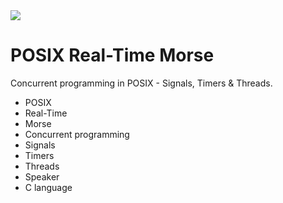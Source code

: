 <img src="https://static.wixstatic.com/media/e21c50_7237b9ccca3949688044e374a653f552~mv2_d_1970_1313_s_2.png/v1/fill/w_1000,h_666,al_c,usm_0.66_1.00_0.01/e21c50_7237b9ccca3949688044e374a653f552~mv2_d_1970_1313_s_2.png" />
<h1>POSIX Real-Time Morse</h1>
Concurrent programming in POSIX - Signals, Timers & Threads.
<ul>
   <li>POSIX</li>
   <li>Real-Time</li>
   <li>Morse</li>
   <li>Concurrent programming</li>
   <li>Signals</li>
   <li>Timers</li>
   <li>Threads</li>
   <li>Speaker</li>
   <li>C language</li>
</ul>
